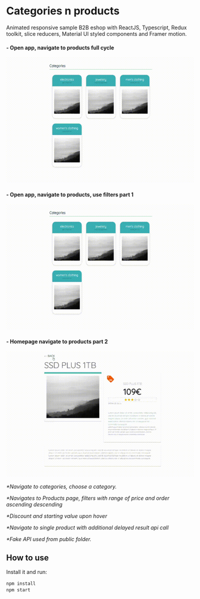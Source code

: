 # Categories n products

Animated responsive sample B2B eshop with ReactJS, Typescript, Redux toolkit, slice reducers, Material UI styled components and Framer motion.


#### - Open app, navigate to products full cycle

<p float=left>
<img src="https://github.com/athangk/shop-animate-react/blob/main/full_gif_v1.gif" width="640">
  </p>

#### - Open app, navigate to products, use filters part 1

<p float=left>
<img src="https://github.com/athangk/shop-animate-react/blob/main/5_gif.gif" width="640">
  </p>

#### - Homepage navigate to products part 2

<p float=left>
<img src="https://github.com/athangk/shop-animate-react/blob/main/2_gif.gif" width="640">
  </p>



<i>*Navigate to categories, choose a category.</i>

<i>*Navigates to Products page, filters with range of price and order ascending descending</i>

<i>*Discount and starting value upon hover</i>

<i>*Navigate to single product with additional delayed result api call</i>

<i>*Fake API used from public folder.</i>

## How to use

Install it and run:

```sh
npm install
npm start
```

